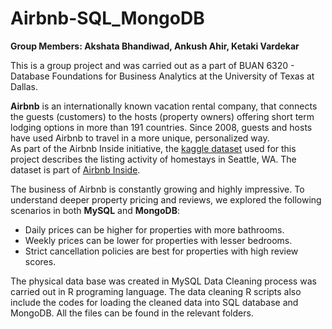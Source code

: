 # Airbnb-SQL_MongoDB
 
 **Group Members: Akshata Bhandiwad, Ankush Ahir, Ketaki Vardekar**
 
 This is a group project and was carried out as a part of BUAN 6320 - Database Foundations for Business Analytics at the University of Texas at Dallas. 
 
**Airbnb** is an internationally known vacation rental company, that connects the guests (customers) to the hosts (property owners) offering short term lodging options in more than 191 countries. Since 2008, guests and hosts have used Airbnb to travel in a more unique, personalized way.  
As part of the Airbnb Inside initiative, the [kaggle dataset](https://www.kaggle.com/airbnb/seattle) used for this project describes the listing activity of homestays in Seattle, WA. The dataset is part of [Airbnb Inside](http://insideairbnb.com/get-the-data.html).

The business of Airbnb is constantly growing and highly impressive. To understand deeper property pricing and reviews, we explored the following scenarios in both **MySQL** and **MongoDB**:
- Daily prices can be higher for properties with more bathrooms.
- Weekly prices can be lower for properties with lesser bedrooms.
- Strict cancellation policies are best for properties with high review scores.

The physical data base was created in MySQL Data Cleaning process was carried out in R programing language. The data cleaning R scripts also include the codes for loading the cleaned data into SQL database and MongoDB. All the files can be found in the relevant folders. 
